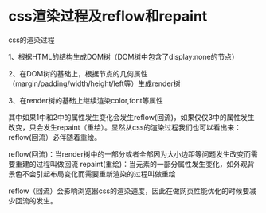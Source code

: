 # css渲染过程及reflow和repaint

css的渲染过程

1、根据HTML的结构生成DOM树（DOM树中包含了display:none的节点） 

2、在DOM树的基础上，根据节点的几何属性（margin/padding/width/height/left等）生成render树 

3、在render树的基础上继续渲染color,font等属性

其中如果1中和2中的属性发生变化会发生reflow(回流)，如果仅仅3中的属性发生改变，只会发生repaint（重绘）。显然从css的渲染过程我们也可以看出来：reflow(回流）必伴随着重绘。

reflow(回流)：当render树中的一部分或者全部因为大小边距等问题发生改变而需要重建的过程叫做回流 
repaint(重绘)：当元素的一部分属性发生变化，如外观背景色不会引起布局变化而需要重新渲染的过程叫做重绘

reflow（回流）会影响浏览器css的渲染速度，因此在做网页性能优化的时候要减少回流的发生。
